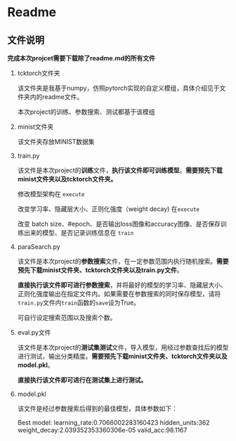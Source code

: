 # Readme

## 文件说明

**完成本次projcet需要下载除了readme.md的所有文件**



1. tcktorch文件夹

   该文件夹是我基于numpy，仿照pytorch实现的自定义模组，具体介绍见于文件夹内的readme文件。

   本次project的训练、参数搜索、测试都基于该模组

2. minist文件夹

   该文件夹存放MINIST数据集

3. train.py

   该文件是本次project的**训练**文件，**执行该文件即可训练模型**。**需要预先下载minist文件夹以及tcktorch文件夹。**

   修改模型架构在 `execute`

   改变学习率、隐藏层大小、正则化强度（weight decay) 在`execute`

   改变 batch size、#epoch、是否输出loss图像和accuracy图像、是否保存训练出来的模型、是否记录训练信息在 `train`

4. paraSearch.py

   该文件是本次project的**参数搜索**文件，在一定参数范围内执行随机搜索。**需要预先下载minist文件夹、tcktorch文件夹以及train.py文件**。

   **直接执行该文件即可进行参数搜索**，并将最好的模型的学习率、隐藏层大小、正则化强度输出在指定文件内。如果需要在参数搜索的同时保存模型，请将`train.py`文件内`train`函数的`save`设为True。

   可自行设定搜索范围以及搜索个数。

5. eval.py文件

   该文件是本次project的**测试集测试**文件，导入模型，用经过参数查找后的模型进行测试，输出分类精度。**需要预先下载minist文件夹、tcktorch文件夹以及model.pkl**。

   **直接执行该文件即可进行在测试集上进行测试。**

6. model.pkl

   该文件是经过参数搜索后得到的最佳模型，具体参数如下：

   Best model: learning_rate:0.7066002283160423	hidden_units:362	weight_decay:2.039352353360306e-05	valid_acc:98.1167
